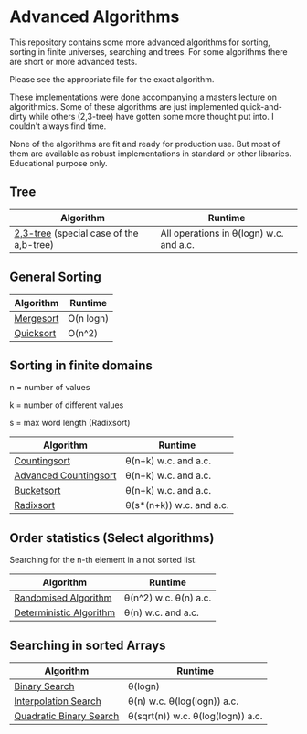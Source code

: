 # Advanced Algorithms

This repository contains some more advanced algorithms for sorting, sorting in finite universes, searching and trees.
For some algorithms there are short or more advanced tests.

Please see the appropriate file for the exact algorithm.

These implementations were done accompanying a masters lecture on algorithmics.
Some of these algorithms are just implemented quick-and-dirty while others (2,3-tree) have gotten some more thought put into.
I couldn't always find time.

None of the algorithms are fit and ready for production use. But most of them are available as robust implementations in standard or other libraries. Educational purpose only.

## Tree

Algorithm | Runtime
--- | ---
[2,3-tree](https://github.com/MauriceGit/Advanced_Algorithms/blob/master/Tree/23Tree.py) (special case of the a,b-tree) | All operations in θ(logn) w.c. and a.c.

## General Sorting

Algorithm | Runtime |
--- | ---
[Mergesort](https://github.com/MauriceGit/Advanced_Algorithms/blob/master/General_Sorting/mergesort.py) | O(n logn)
[Quicksort](https://github.com/MauriceGit/Advanced_Algorithms/blob/master/General_Sorting/quicksort.py) | O(n^2)

## Sorting in finite domains

n = number of values

k = number of different values

s = max word length (Radixsort)

Algorithm | Runtime
--- | ---
[Countingsort](https://github.com/MauriceGit/Advanced_Algorithms/blob/master/Finite_Domain_Sorting/counting_sort.py) | θ(n+k) w.c. and a.c.
[Advanced Countingsort](https://github.com/MauriceGit/Advanced_Algorithms/blob/master/Finite_Domain_Sorting/counting_sort_complex.py) | θ(n+k) w.c. and a.c.
[Bucketsort](https://github.com/MauriceGit/Advanced_Algorithms/blob/master/Finite_Domain_Sorting/bucket_sort.py) | θ(n+k) w.c. and a.c.
[Radixsort](https://github.com/MauriceGit/Advanced_Algorithms/blob/master/Finite_Domain_Sorting/radix_sort.py) | θ(s*(n+k)) w.c. and a.c.

## Order statistics (Select algorithms)

Searching for the n-th element in a not sorted list.

Algorithm | Runtime
--- | ---
[Randomised Algorithm](https://github.com/MauriceGit/Advanced_Algorithms/blob/master/Selection/selection_rand.py) | θ(n^2) w.c. θ(n) a.c.
[Deterministic Algorithm](https://github.com/MauriceGit/Advanced_Algorithms/blob/master/Selection/selection_det.py) | θ(n) w.c. and a.c.

## Searching in sorted Arrays

Algorithm | Runtime
--- | ---
[Binary Search](https://github.com/MauriceGit/Advanced_Algorithms/blob/master/Searching/binary_search.py) | θ(logn)
[Interpolation Search](https://github.com/MauriceGit/Advanced_Algorithms/blob/master/Searching/interpolation_search.py) | θ(n) w.c. θ(log(logn)) a.c.
[Quadratic Binary Search](https://github.com/MauriceGit/Advanced_Algorithms/blob/master/Searching/quadratic_binary_search.py) | θ(sqrt(n)) w.c. θ(log(logn)) a.c.
